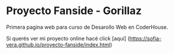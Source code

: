 # Proyecto Fanside - Gorillaz

Primera pagina web para curso de Desarollo Web en CoderHouse.

Si querés ver mi proyecto online hacé click [aquí] (https://sofia-vera.github.io/proyecto-fanside/index.html)

